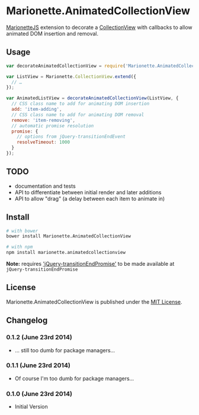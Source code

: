 # Marionette.AnimatedCollectionView

[MarionetteJS](http://marionettejs.com/) extension to decorate a [CollectionView](https://github.com/marionettejs/backbone.marionette/blob/master/docs/marionette.collectionview.md) with callbacks to allow animated DOM insertion and removal.

## Usage

```js
var decorateAnimatedCollectionView = require('Marionette.AnimatedCollectionView');

var ListView = Marionette.CollectionView.extend({
  // …
});

var AnimatedListView = decorateAnimatedCollectionView(ListView, {
  // CSS class name to add for animating DOM insertion
  add: 'item-adding',
  // CSS class name to add for animating DOM removal
  remove: 'item-removing',
  // automatic promise resolution
  promise: {
    // options from jQuery-transitionEndEvent
    resolveTimeout: 1000
  }
});
```


## TODO

* documentation and tests
* API to differentiate between initial render and later additions
* API to allow "drag" (a delay between each item to animate in)


## Install

```bash
# with bower
bower install Marionette.AnimatedCollectionView

# with npm
npm install marionette.animatedcollectionview
```

**Note:** requires ['jQuery-transitionEndPromise'](https://github.com/medialize/jQuery-transitionEndPromise) to be made available at `jQuery-transitionEndPromise`


## License

Marionette.AnimatedCollectionView is published under the [MIT License](http://opensource.org/licenses/mit-license).


## Changelog

### 0.1.2 (June 23rd 2014) ###

* … still too dumb for package managers…

### 0.1.1 (June 23rd 2014) ###

* Of course I'm too dumb for package managers…

### 0.1.0 (June 23rd 2014) ###

* Initial Version



